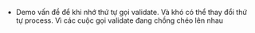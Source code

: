 - Demo vấn đề để khi nhớ thứ tự gọi validate. Và khó có thể thay đổi thứ tự process. Vì các cuộc gọi validate đang chồng chéo lên nhau
